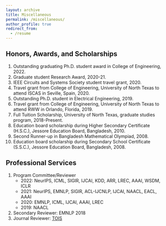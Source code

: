 ```yaml
---
layout: archive
title: Miscellaneous
permalink: /miscellaneous/
author_profile: true
redirect_from:
  - /resume
---
```


<h2>Honors, Awards, and Scholarships</h2>
<ol>
	<li> Outstanding graduating Ph.D. student award in College of Engineering, 2022. </li>
	<li> Graduate student Research Award, 2020-21. </li>
	<li> IEEE Circuits and Systems Society student travel grant, 2020. </li>
	<li> Travel grant from College of Engineering, University of North Texas to attend ISCAS in Seville, Spain, 2020. </li>
	<li> Outstanding Ph.D. student in Electrical Engineering, 2019. </li>
	<li> Travel grant from College of Engineering, University of North Texas to attend RWW in Orlando, Florida, 2019. </li>
	<li> Full Tuition Scholarship, University of North Texas, graduate studies program, 2018-Present. </li>
	<li> Education board scholarship during Higher Secondary Certificate (H.S.C.), Jessore Education Board, Bangladesh, 2010. </li>
	<li> Second Runner-up in Bangladesh Mathematical Olympiad, 2008. </li>
	<li> Education board scholarship during Secondary School Certificate (S.S.C.), Jessore Education Board, Bangladesh, 2008. </li>
</ol>


<h2>Professional Services</h2>
<ol>
	<li> Program Committee/Reviewer
		<ul>
			<li>2022: NeurIPS, ICML, SIGIR, IJCAI, KDD, ARR, LREC, AAAI, WSDM, ICLR </li>
			<li>2021: NeurIPS, EMNLP, SIGIR, ACL-IJCNLP, IJCAI, NAACL, EACL, AAAI </li>
			<li>2020: EMNLP, ICML, IJCAI, AAAI, LREC </li>
			<li>2019: NAACL </li>
    		</ul>
	</li>
	<li> Secondary Reviewer: EMNLP 2018 </li>
	<li> Journal Reviewer: <a href="https://dl.acm.org/journal/tois">TOIS</a> </li>
</ol>
